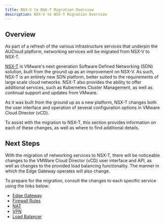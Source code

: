 ```yaml
---
title: NSX-V to NSX-T Migration Overview
description: NSX-V to NSX-T Migration Overview
---
```


## Overview

As part of a refresh of the various infrastructure services that underpin the AUCloud platform, networking services will be migrated from NSX-V to NSX-T.

[NSX-T](https://www.vmware.com/content/dam/digitalmarketing/vmware/en/pdf/products/nsx/vmware-nsx-datasheet.pdf) is VMware's next generation Software Defined Networking (SDN) solution, built from the ground up as an improvement on NSX-V. As such, NSX-T is an entirely new SDN platform, better suited to the requirements of large scale cloud networks. NSX-T also provides the ability to offer additional services, such as Kubernetes Cluster Management, as well as continual support and updates from VMware.

As it was built from the ground up as a new platform, NSX-T changes both the user interface and operation of several configuration options in VMware Cloud Director (vCD).

To assist with the migration to NSX-T, this section provides information on each of these changes, as well as where to find additional details.

## Next Steps

With the migration of networking services to NSX-T, there will be noticeable changes to the VMWare Cloud Director (vCD) user interface and API, as well as changes to the provided load balancing functionality. The manner in which the Edge Gateway operates will also change.

To prepare for the migration, consult the changes to each specific service using the links below:

- [Edge Gateway](./edge_gateway.md)
- [Firewall Rules](./firewall_rules.md)
- [NAT](./nat.md)
- [VPN](./VPN.md)
- [Load Balancer](./load_balancer.md)
